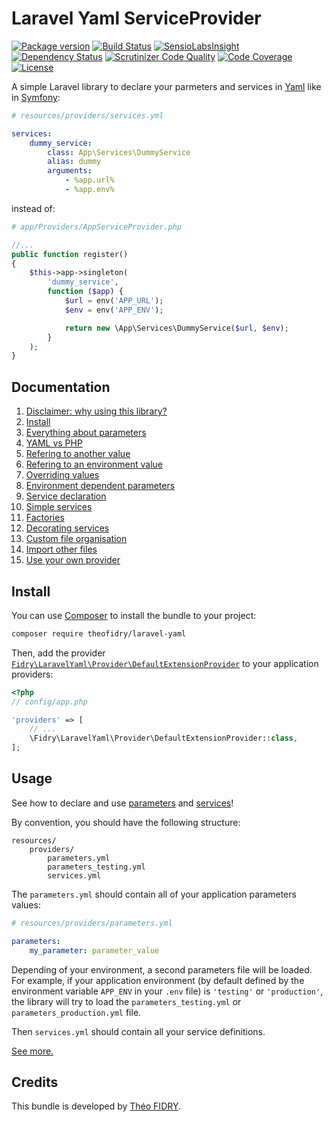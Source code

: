 # Laravel Yaml ServiceProvider

[![Package version](http://img.shields.io/packagist/v/theofidry/laravel-yaml.svg?style=flat-square)](https://packagist.org/packages/theofidry/laravel-yaml)
[![Build Status](https://img.shields.io/travis/theofidry/LaravelYaml.svg?branch=master&style=flat-square)](https://travis-ci.org/theofidry/LaravelYaml?branch=master)
[![SensioLabsInsight](https://img.shields.io/sensiolabs/i/71daba3d-2706-4387-9d47-434db443d310.svg?style=flat-square)](https://insight.sensiolabs.com/projects/71daba3d-2706-4387-9d47-434db443d310)
[![Dependency Status](https://www.versioneye.com/user/projects/56ddab9d4839f70035207c01/badge.svg?style=flat)](https://www.versioneye.com/user/projects/56ddab9d4839f70035207c01)
[![Scrutinizer Code Quality](https://img.shields.io/scrutinizer/g/theofidry/LaravelYaml.svg?style=flat-square)](https://scrutinizer-ci.com/g/theofidry/LaravelYaml/?branch=master)
[![Code Coverage](https://img.shields.io/scrutinizer/coverage/g/theofidry/LaravelYaml.svg?b=master&style=flat-square)](https://scrutinizer-ci.com/g/theofidry/LaravelYaml/?branch=master)
[![License](https://img.shields.io/badge/license-MIT-red.svg?style=flat-square)](LICENSE)

A simple Laravel library to declare your parmeters and services in [Yaml][1]
like in [Symfony][2]:

```yaml
# resources/providers/services.yml

services:
    dummy_service:
        class: App\Services\DummyService
        alias: dummy
        arguments:
            - %app.url%
            - %app.env%
```

instead of:

```php
# app/Providers/AppServiceProvider.php

//...
public function register()
{
    $this->app->singleton(
        'dummy_service',
        function ($app) {
            $url = env('APP_URL');
            $env = env('APP_ENV');

            return new \App\Services\DummyService($url, $env);
        }
    );
}
```

## Documentation

1. [Disclaimer: why using this library?](doc/disclaimer.md)
1. [Install](#install)
1. [Everything about parameters](doc/parameters.md)
  1. [YAML vs PHP](doc/parameters.md#yaml-vs-php)
  1. [Refering to another value](doc/parameters.md#refering-to-another-value)
  1. [Refering to an environment value](doc/parameters.md#refering-to-an-environment-value)
  1. [Overriding values](doc/parameters.md#overriding-values)
  1. [Environment dependent parameters](doc/parameters.md#environment-dependent-parameters)
1. [Service declaration](doc/services.md)
  1. [Simple services](doc/services.md#simple-services)
  1. [Factories](doc/services.md#factories)
  1. [Decorating services](doc/services.md#decorating-services)
1. [Custom file organisation](doc/customize.md)
  1. [Import other files](doc/customize.md#import-other-files)
  1. [Use your own provider](doc/customize.md#use-your-own-provider)

## Install

You can use [Composer](https://getcomposer.org/) to install the bundle to your project:

```bash
composer require theofidry/laravel-yaml
```

Then, add the provider [`Fidry\LaravelYaml\Provider\DefaultExtensionProvider`](src/Provider/DefaultExtensionProvider.php) to your application providers:

```php
<?php
// config/app.php

'providers' => [
    // ...
    \Fidry\LaravelYaml\Provider\DefaultExtensionProvider::class,
];
```

## Usage

See how to declare and use [parameters](doc/parameters.md) and
[services](doc/services.md)!

By convention, you should have the following structure:

```
resources/
    providers/
        parameters.yml
        parameters_testing.yml
        services.yml
```

The `parameters.yml` should contain all of your application parameters values:

```yaml
# resources/providers/parameters.yml

parameters:
    my_parameter: parameter_value
```

Depending of your environment, a second parameters file will be loaded. For
example, if your application environment (by default defined by the environment
variable `APP_ENV` in your `.env` file) is `'testing'` or `'production'`, the
library will try to load the `parameters_testing.yml` or `parameters_production.yml`
file.

Then `services.yml` should contain all your service definitions.

[See more.](#documentation)

## Credits

This bundle is developed by [Théo FIDRY](https://github.com/theofidry).

[1]: http://symfony.com/doc/current/components/yaml/yaml_format.html
[2]: http://symfony.com/doc/current/components/dependency_injection/advanced.html
